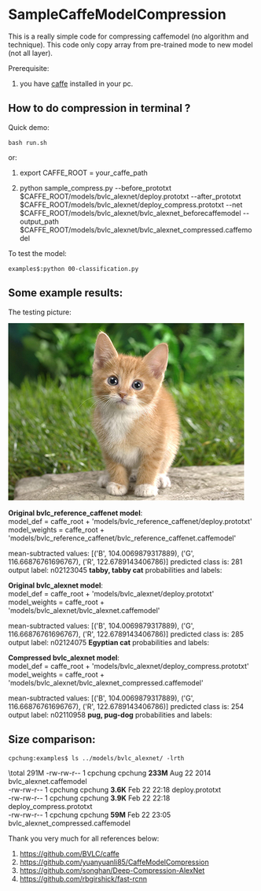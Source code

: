 SampleCaffeModelCompression
===========================

This is a really simple code for compressing caffemodel (no algorithm and technique). This code only copy array from pre-trained mode to new model (not all layer).

Prerequisite:

1. you have [caffe](https://github.com/BVLC/caffe) installed in your pc.

How to do compression in terminal ?
-----------------------------------

Quick demo:

    bash run.sh

or:

1. export CAFFE_ROOT = your_caffe_path

2. python sample_compress.py --before_prototxt $CAFFE_ROOT/models/bvlc_alexnet/deploy.prototxt --after_prototxt $CAFFE_ROOT/models/bvlc_alexnet/deploy_compress.prototxt --net $CAFFE_ROOT/models/bvlc_alexnet/bvlc_alexnet_beforecaffemodel --output_path $CAFFE_ROOT/models/bvlc_alexnet/bvlc_alexnet_compressed.caffemodel


To test the model:

    examples$:python 00-classification.py
    
    

Some example results:
---------------------
The testing picture:

![](examples/images/cat.jpg?raw=true)
   
**Original bvlc_reference_caffenet model**:  
model_def = caffe_root + 'models/bvlc_reference_caffenet/deploy.prototxt'  
model_weights = caffe_root + 'models/bvlc_reference_caffenet/bvlc_reference_caffenet.caffemodel'



mean-subtracted values: [('B', 104.0069879317889), ('G', 116.66876761696767), ('R', 122.6789143406786)]
predicted class is: 281
output label: n02123045 **tabby, tabby cat**
probabilities and labels:



**Original bvlc_alexnet model**:  
model_def = caffe_root + 'models/bvlc_alexnet/deploy.prototxt'  
model_weights = caffe_root + 'models/bvlc_alexnet/bvlc_alexnet.caffemodel'

mean-subtracted values: [('B', 104.0069879317889), ('G', 116.66876761696767), ('R', 122.6789143406786)]
predicted class is: 285
output label: n02124075 **Egyptian cat**
probabilities and labels:

**Compressed bvlc_alexnet model**:  
model_def = caffe_root + 'models/bvlc_alexnet/deploy_compress.prototxt'    
model_weights = caffe_root + 'models/bvlc_alexnet/bvlc_alexnet_compressed.caffemodel'

mean-subtracted values: [('B', 104.0069879317889), ('G', 116.66876761696767), ('R', 122.6789143406786)]
predicted class is: 254
output label: n02110958 **pug, pug-dog**
probabilities and labels:


Size comparison:
----------------

	cpchung:examples$ ls ../models/bvlc_alexnet/ -lrth
\total 291M
-rw-rw-r-- 1 cpchung cpchung **233M** Aug 22  2014 bvlc_alexnet.caffemodel  
-rw-rw-r-- 1 cpchung cpchung **3.6K** Feb 22 22:18 deploy.prototxt  
-rw-rw-r-- 1 cpchung cpchung **3.9K** Feb 22 22:18 deploy_compress.prototxt  
-rw-rw-r-- 1 cpchung cpchung  **59M** Feb 22 23:05 bvlc_alexnet_compressed.caffemodel  

Thank you very much for all references below:

1. https://github.com/BVLC/caffe
2. https://github.com/yuanyuanli85/CaffeModelCompression
3. https://github.com/songhan/Deep-Compression-AlexNet
4. https://github.com/rbgirshick/fast-rcnn
